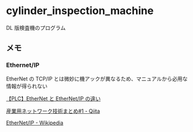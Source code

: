 # cylinder_inspection_machine

DL 版検査機のプログラム

## メモ

### Ethernet/IP

EtherNet の TCP/IP とは微妙に機アックが異なるため、マニュアルから必用な情報が得られない

[【PLC】EtherNet と EtherNet/IP の違い](https://iwashi-ocean.com/ethernet-enip/)

[産業用ネットワーク技術まとめ#1 - Qiita](https://qiita.com/tootsie/items/39a3e0321805795a913a)

[EtherNet/IP - Wikipedia](https://en.wikipedia.org/wiki/EtherNet/IP)
